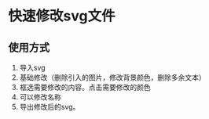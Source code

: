# 快速修改svg文件

## 使用方式
1. 导入svg
2. 基础修改（删除引入的图片，修改背景颜色，删除多余文本）
3. 框选需要修改的内容。点击需要修改的颜色
4. 可以修改名称
5. 导出修改后的svg。
